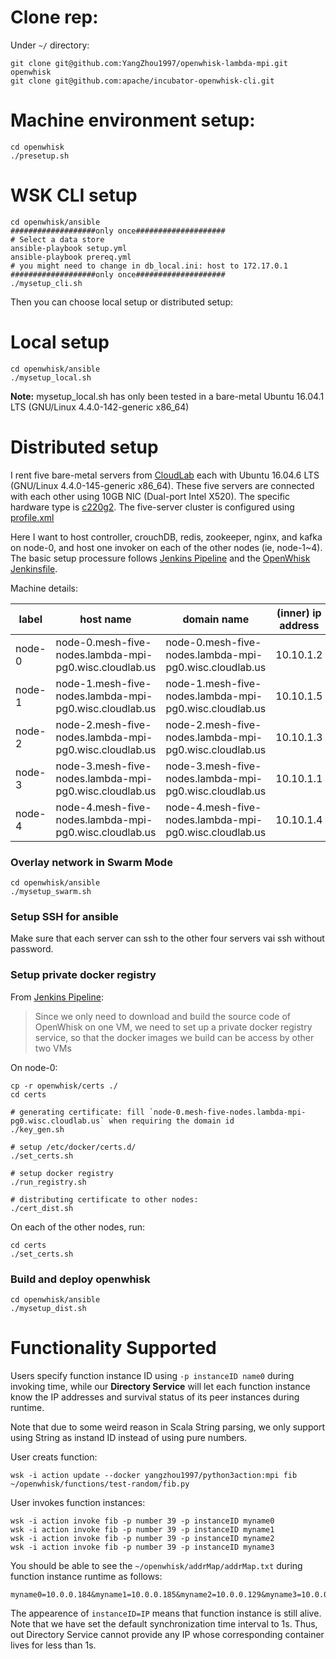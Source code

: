 <!--# OpenWhisk with Messaging enhanced-->

# Clone rep:
Under `~/` directory: 
```
git clone git@github.com:YangZhou1997/openwhisk-lambda-mpi.git openwhisk
git clone git@github.com:apache/incubator-openwhisk-cli.git
```

# Machine environment setup: 
```
cd openwhisk
./presetup.sh
```

# WSK CLI setup 
```
cd openwhisk/ansible
###################only once####################
# Select a data store
ansible-playbook setup.yml
ansible-playbook prereq.yml
# you might need to change in db_local.ini: host to 172.17.0.1
###################only once####################
./mysetup_cli.sh
```

Then you can choose local setup or distributed setup:  

# Local setup 
``` 
cd openwhisk/ansible
./mysetup_local.sh
```

**Note:** mysetup\_local.sh has only been tested in a bare-metal Ubuntu 16.04.1 LTS (GNU/Linux 4.4.0-142-generic x86\_64)

# Distributed setup
I rent five bare-metal servers from [CloudLab](https://www.cloudlab.us/) each with Ubuntu 16.04.6 LTS (GNU/Linux 4.4.0-145-generic x86_64). 
These five servers are connected with each other using 10GB NIC (Dual-port Intel X520). 
The specific hardware type is [c220g2](http://docs.cloudlab.us/hardware.html#%28part._cloudlab-wisconsin%29). 
The five-server cluster is configured using [profile.xml](profile.xml)

Here I want to host controller, crouchDB, redis, zookeeper, nginx, and kafka on node-0, and host one invoker on each of the other nodes (ie, node-1~4).
The basic setup processure follows [Jenkins Pipeline](https://cwiki.apache.org/confluence/display/OPENWHISK/How+to+maintain+the+Jenkins+pipeline+for+OpenWhisk) and the [OpenWhisk Jenkinsfile](https://github.com/apache/incubator-openwhisk/blob/master/Jenkinsfile). 

Machine details: 

| label | host name | domain name | (inner) ip address |
| --- | --- | --- | --- |
| node-0 | node-0.mesh-five-nodes.lambda-mpi-pg0.wisc.cloudlab.us | node-0.mesh-five-nodes.lambda-mpi-pg0.wisc.cloudlab.us | 10.10.1.2 |
| node-1 | node-1.mesh-five-nodes.lambda-mpi-pg0.wisc.cloudlab.us | node-1.mesh-five-nodes.lambda-mpi-pg0.wisc.cloudlab.us | 10.10.1.5 |
| node-2 | node-2.mesh-five-nodes.lambda-mpi-pg0.wisc.cloudlab.us | node-2.mesh-five-nodes.lambda-mpi-pg0.wisc.cloudlab.us | 10.10.1.3 |
| node-3 | node-3.mesh-five-nodes.lambda-mpi-pg0.wisc.cloudlab.us | node-3.mesh-five-nodes.lambda-mpi-pg0.wisc.cloudlab.us | 10.10.1.1 |
| node-4 | node-4.mesh-five-nodes.lambda-mpi-pg0.wisc.cloudlab.us | node-4.mesh-five-nodes.lambda-mpi-pg0.wisc.cloudlab.us | 10.10.1.4 |

### Overlay network in Swarm Mode
```
cd openwhisk/ansible
./mysetup_swarm.sh
```

### Setup SSH for ansible
Make sure that each server can ssh to the other four servers vai ssh without password. 

### Setup private docker registry
From [Jenkins Pipeline](https://cwiki.apache.org/confluence/display/OPENWHISK/How+to+maintain+the+Jenkins+pipeline+for+OpenWhisk): 
> Since we only need to download and build the source code of OpenWhisk on one VM, we need to set up a private docker registry service, so that the docker images we build can be access by other two VMs

On node-0:
```
cp -r openwhisk/certs ./
cd certs

# generating certificate: fill `node-0.mesh-five-nodes.lambda-mpi-pg0.wisc.cloudlab.us` when requiring the domain id
./key_gen.sh

# setup /etc/docker/certs.d/
./set_certs.sh

# setup docker registry
./run_registry.sh

# distributing certificate to other nodes:
./cert_dist.sh
```

On each of the other nodes, run: 
```
cd certs
./set_certs.sh
```

### Build and deploy openwhisk
```
cd openwhisk/ansible
./mysetup_dist.sh
```


# Functionality Supported

Users specify function instance ID using ```-p instanceID name0``` during invoking time, 
while our **Directory Service** will let each function instance know the IP addresses and survival status of its peer instances during runtime. 

Note that due to some weird reason in Scala String parsing, we only support using String as instand ID instead of using pure numbers. 

User creats function: 
```
wsk -i action update --docker yangzhou1997/python3action:mpi fib ~/openwhisk/functions/test-random/fib.py
```
User invokes function instances:
```
wsk -i action invoke fib -p number 39 -p instanceID myname0
wsk -i action invoke fib -p number 39 -p instanceID myname1
wsk -i action invoke fib -p number 39 -p instanceID myname2
wsk -i action invoke fib -p number 39 -p instanceID myname3
```

You should be able to see the ```~/openwhisk/addrMap/addrMap.txt``` during function instance runtime as follows: 
```
myname0=10.0.0.184&myname1=10.0.0.185&myname2=10.0.0.129&myname3=10.0.0.112
```

The appearence of ```instanceID=IP``` means that function instance is still alive. 
Note that we have set the default synchronization time interval to 1s. 
Thus, out Directory Service cannot provide any IP whose corresponding container lives for less than 1s. 
